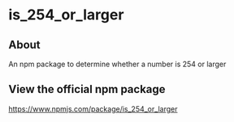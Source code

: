 # is_254_or_larger

## About
An npm package to determine whether a number is 254 or larger

## View the official npm package
https://www.npmjs.com/package/is_254_or_larger
